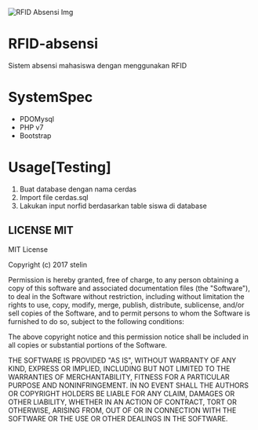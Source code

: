 ![RFID Absensi Img](https://image.ibb.co/eE6ewG/rfid_web_absen.png "RFID Absensi")

# RFID-absensi
Sistem absensi mahasiswa dengan menggunakan RFID

# SystemSpec
 - PDOMysql
 - PHP v7
 - Bootstrap
# Usage[Testing]
1. Buat database dengan nama cerdas
2. Import file cerdas.sql
3. Lakukan input norfid berdasarkan table siswa di database

## LICENSE MIT
MIT License

Copyright (c) 2017 stelin

Permission is hereby granted, free of charge, to any person obtaining a copy
of this software and associated documentation files (the "Software"), to deal
in the Software without restriction, including without limitation the rights
to use, copy, modify, merge, publish, distribute, sublicense, and/or sell
copies of the Software, and to permit persons to whom the Software is
furnished to do so, subject to the following conditions:

The above copyright notice and this permission notice shall be included in all
copies or substantial portions of the Software.

THE SOFTWARE IS PROVIDED "AS IS", WITHOUT WARRANTY OF ANY KIND, EXPRESS OR
IMPLIED, INCLUDING BUT NOT LIMITED TO THE WARRANTIES OF MERCHANTABILITY,
FITNESS FOR A PARTICULAR PURPOSE AND NONINFRINGEMENT. IN NO EVENT SHALL THE
AUTHORS OR COPYRIGHT HOLDERS BE LIABLE FOR ANY CLAIM, DAMAGES OR OTHER
LIABILITY, WHETHER IN AN ACTION OF CONTRACT, TORT OR OTHERWISE, ARISING FROM,
OUT OF OR IN CONNECTION WITH THE SOFTWARE OR THE USE OR OTHER DEALINGS IN THE
SOFTWARE.

